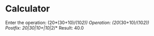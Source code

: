 # Calculator

Enter the operation: (20*(30+10)/(10*2))
Operation:  (20*(30+10)/(10*2))
Postfix:  20|30|10+|10|2*/*
Result:  40.0
